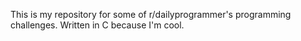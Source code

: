 This is my repository for some of r/dailyprogrammer's programming challenges.
Written in C because I'm cool.